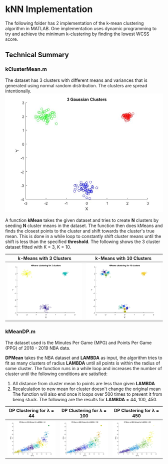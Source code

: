 # kNN Implementation
The following folder has 2 implementation of the k-mean clustering algorithm in MATLAB. One implementation uses dynamic programming to try and achieve the minimum k-clustering by finding the lowest WCSS score.

## Technical Summary
### kClusterMean.m
The dataset has 3 clusters with different means and variances that is generated using normal random distribution. The clusters are spread intentionally.
![Scatter Plot](graphics/scatter.jpg)

A function **kMean** takes the given dataset and tries to create **N** clusters by seeding **N** cluster means in the dataset. The function then does kMeans and finds the closest points to the cluster and shift towards the cluster's true mean. This is done in a while loop to constantly shift cluster means until the shift is less than the specified **threshold**. The following shows the 3 cluster dataset fitted with K = 3, K = 10.

k-Means with 3 Clusters    |  k-Means with 10 Clusters
:-------------------------:|:-------------------------:
![](graphics/kmean3.jpg)   |  ![](graphics/kmean10.jpg)

### kMeanDP.m
The dataset used is the Minutes Per Game (MPG) and Points Per Game (PPG) of 2018 - 2019 NBA data.

**DPMean** takes the NBA dataset and **LAMBDA** as input, the algorithm tries to fit as many clusters of radius **LAMBDA** until all points is within the radius of some cluster. The function runs in a while loop and increases the number of cluster until the following conditions are satisfied:
   1. All distance from cluster mean to points are less than given **LAMBDA**
   2. Recalculation to new mean for cluster doesn't change the original mean
The function will also end once it loops over 500 times to prevent it from being stuck. The following are the results for **LAMBDA** = 44, 100, 450.

DP Clustering for λ = 44   |  DP Clustering for λ = 100|  DP Clustering for λ = 450
:-------------------------:|:-------------------------:|:-------------------------:
![](graphics/dp44.jpg)     |![](graphics/dp100.jpg)    |![](graphics/dp450.jpg)
